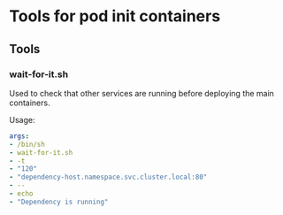 # Tools for pod init containers

## Tools

### wait-for-it.sh

Used to check that other services are running before deploying the main containers.

Usage:

```yaml
args:
- /bin/sh
- wait-for-it.sh
- -t
- "120"
- "dependency-host.namespace.svc.cluster.local:80"
- --
- echo
- "Dependency is running"
```